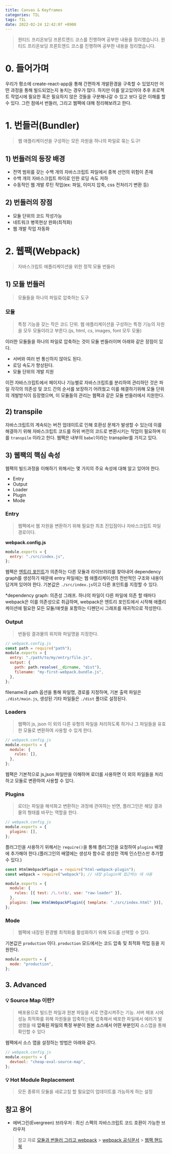 ```yaml
---
title: Canvas & Keyframes
categories: TIL
tags: TIL
date: 2022-02-24 12:42:07 +0900
---
```


> 원티드 프리온보딩 프론트엔드 코스를 진행하며 공부한 내용을 정리했습니다.
> 원티드 프리온보딩 프론트엔드 코스를 진행하며 공부한 내용을 정리했습니다.

# 0. 들어가며

우리가 평소에 create-react-app을 통해 간편하게 개발환경을 구축할 수 있었지만 어떤 과정을 통해 빌드되었는지 놓치는 경우가 많다. 하지만 이를 알고있어야 추후 프로젝트 작업시에 필요한 혹은 필요하지 않은 것들을 구분해나갈 수 있고 보다 깊은 이해를 할 수 있다. 그런 점에서 번들러, 그리고 웹팩에 대해 정리해보려고 한다.

# 1. 번들러(Bundler)

> 웹 애플리케이션을 구성하는 모든 자원을 하나의 파일로 묶는 도구!

## 1) 번들러의 등장 배경

- 전역 범위를 갖는 수백 개의 자바스크립트 파일에서 중복 선언의 위험이 존재
- 수백 개의 자바스크립트 파이로 인한 로딩 속도 저하
- 수동적인 웹 개발 루틴 작업(ex: 파일, 이미지 압축, css 전처리기 변환 등)

## 2) 번들러의 장점

- 모듈 단위의 코드 작성가능
- 네트워크 병목현상 완화(최적화)
- 웹 개발 작업 자동화

# 2. 웹팩(Webpack)

> 자바스크립트 애플리케이션을 위한 정적 모듈 번들러

## 1) 모듈 번들러

> 모듈들을 하나의 파일로 압축하는 도구

### 모듈

> 특정 기능을 갖는 작은 코드 단위. 웹 애플리케이션을 구성하는 특정 기능의 자원을 모두 모듈이라고 부른다.(js, html, cs, images, font 모두 모듈)

이러한 모듈들을 하나의 파일로 압축하는 것이 모듈 번들러이며 아래와 같은 장점이 있다.

- 서버와 여러 번 통신하지 않아도 된다.
- 로딩 속도가 향상된다.
- 모듈 단위의 개발 지원

이전 자바스크립트에서 페이지나 기능별로 자바스크립트를 분리하여 관리하던 것은 파일 각각의 의존성 및 코드 간의 순서를 보장하기 어려웠고 이를 해결하기위해 모듈 단위의 개발방식이 등장했으며, 이 모듈들의 관리는 웹팩과 같은 모듈 번들러에서 지원한다.

## 2) transpile

자바스크립트의 계속되는 버전 업데이트로 인해 호환성 문제가 발생할 수 있는데 이를 해결하기 위해 자바스크립트 코드를 하위 버전의 코드로 변환시키는 작업이 필요하며 이를 `transpile` 이라고 한다.
웹팩은 내부의 `babel`이라는 transpiler를 가지고 있다.

## 3) 웹팩의 핵심 속성

웹팩의 빌드과정을 이해하기 위해서는 몇 가지의 주요 속성에 대해 알고 있어야 한다.

- Entry
- Output
- Loader
- Plugin
- Mode

### Entry

> 웹펙에서 웹 자원을 변환하기 위해 필요한 최초 진입점이나 자바스크립트 파일 경로이다.

**webpack.config.js**

```js
module.exports = {
  entry: "./src/index.js",
};
```

웹팩은 [엔트리 포인트](https://webpack.kr/concepts/entry-points)가 의존하는 다른 모듈과 라이브러리를 찾아내어 dependency graph를 생성하기 때문에 entry 파일에는 웹 애플리케이션의 전반적인 구조와 내용이 담겨져 있어야 한다.
기본값은 `./src/index.js`이고 다른 포인트를 지정할 수 있다.

\*dependency graph: 의존성 그래프. 하나의 파일이 다른 파일에 의존 할 때마다 webpack은 이를 의존성으로 취급하며, webpack은 엔트리 포인트에서 시작해 애플리케이션에 필요한 모든 모듈/애셋을 포함하는 디펜던시 그래프를 재귀적으로 작성한다.

### Output

> 번들링 결과물의 위치와 파일명을 지정한다.

```js
// webpack.config.js
const path = require("path");
module.exports = {
  entry: "./path/to/my/entry/file.js",
  output: {
    path: path.resolve(__dirname, "dist"),
    filename: "my-first-webpack.bundle.js",
  },
};
```

filename과 path 옵션을 통해 파일명, 경로를 지정하며, 기본 출력 파일은 `./dist/main.js`, 생성된 기타 파일들은 `./dist` 폴더로 설정된다.

### Loaders

> 웹팩이 js, json 이 외의 다른 유형의 파일을 처리하도록 하거나 그 파일들을 유효한 모듈로 변환하여 사용할 수 있게 한다.

```js
// webpack.config.js
module.exports = {
  module: {
    rules: [],
  },
};
```

웹팩은 기본적으로 js,json 파일만을 이해하며 로더를 사용하면 이 외의 파일들을 처리하고 모듈로 변환하여 사용할 수 있다.

### Plugins

> 로더는 파일을 해석화고 변환하는 과정에 관여하는 반면, 플러그인은 해당 결과물의 형태를 바꾸는 역할을 한다.

```js
// webpack.config.js
module.exports = {
  plugins: [],
};
```

플러그인을 사용하기 위해서는 `require()`을 통해 플러그인을 요청하여 `plugins` 배열에 추가해야 한다.(플러그인의 배열에는 생성자 함수로 생성한 객체 인스턴스만 추가할 수 있다.)

```js
const HtmlWebpackPlugin = require("html-webpack-plugin");
const webpack = require("webpack"); // 내장 plugin에 접근하는 데 사용

module.exports = {
  module: {
    rules: [{ test: /\.txt$/, use: "raw-loader" }],
  },
  plugins: [new HtmlWebpackPlugin({ template: "./src/index.html" })],
};
```

### Mode

> 웹팩에 내장된 환경별 최적화를 활성화하기 위해 모드를 선택할 수 있다.

기본값은 `production` 이다. `production` 모드에서는 코드 압축 및 최적화 작업 등을 지원한다.

```js
module.exports = {
  mode: "production",
};
```

## 3. Advanced

### 💡 Source Map 이란?

> 배포용으로 빌드한 파일과 원본 파일을 서로 연결시켜주는 기능.
> 서버 패포 시에 성능 최적화를 위해 자원들을 압축하는데, 압축해서 배포한 파일에서 에러가 발생했을 때 **압축된 파일의 특정 부분이 원본 소스에서 어떤 부분인지** 소스맵을 통해 확인할 수 있다

웹팩에서 소스 맵을 설정하는 방법은 아래와 같다.

```js
// webpack.config.js
module.exports = {
  devtool: "cheap-eval-source-map",
};
```

### 💡 Hot Module Replacement

> 모든 종류의 모듈을 새로고침 할 필요없이 업데이트를 가능하게 하는 설정

## 참고 용어

- 에버그린(Evergreen) 브라우저 : 최신 스펙의 자바스크립트 코드 호환이 가능한 브라우저

> 참고 자료
> [모듈과 번들러 그리고 webpack](https://velog.io/@sunhwa508/%EB%AA%A8%EB%93%88-%EB%B2%88%EB%93%A4%EB%9F%AC-webpack) > [webpack 공식문서](https://webpack.kr/concepts) > [웹팩 핸드북](https://joshua1988.github.io/webpack-guide/devtools/source-map.html)
